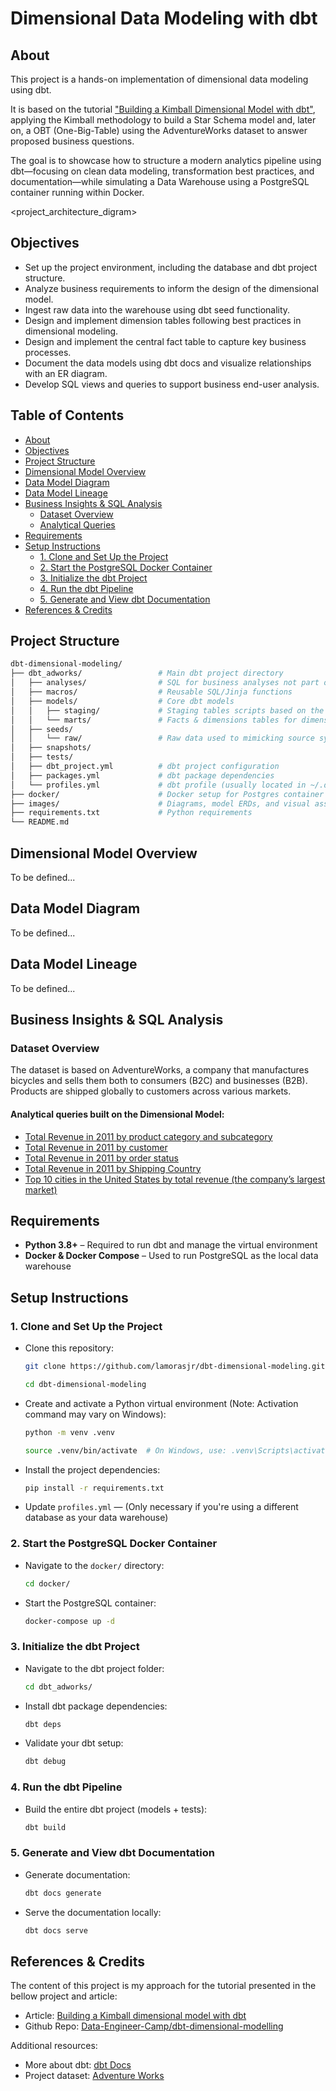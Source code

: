 # Dimensional Data Modeling with dbt

## About
This project is a hands-on implementation of dimensional data modeling using dbt.

It is based on the tutorial ["Building a Kimball Dimensional Model with dbt"](https://github.com/Data-Engineer-Camp/dbt-dimensional-modelling), applying the Kimball methodology to build a Star Schema model and, later on, a OBT (One-Big-Table) using the AdventureWorks dataset to answer proposed business questions.

The goal is to showcase how to structure a modern analytics pipeline using dbt—focusing on clean data modeling, transformation best practices, and documentation—while simulating a Data Warehouse using a PostgreSQL container running within Docker.

<project_architecture_digram>


## Objectives
 - Set up the project environment, including the database and dbt project structure.
 - Analyze business requirements to inform the design of the dimensional model.
 - Ingest raw data into the warehouse using dbt seed functionality.
 - Design and implement dimension tables following best practices in dimensional modeling.
 - Design and implement the central fact table to capture key business processes.
 - Document the data models using dbt docs and visualize relationships with an ER diagram.
 - Develop SQL views and queries to support business end-user analysis.


## Table of Contents
- [About](#about)
- [Objectives](#objectives)
- [Project Structure](#project-structure)
- [Dimensional Model Overview](#dimensional-model-overview)
- [Data Model Diagram](#data-model-diagram)
- [Data Model Lineage](#data-model-lineage)
- [Business Insights & SQL Analysis](#business-insights--sql-analysis)
  - [Dataset Overview](#dataset-overview)
  - [Analytical Queries](#analytical-queries-built-on-the-dimensional-model)
- [Requirements](#requirements)
- [Setup Instructions](#setup-instructions)
  - [1. Clone and Set Up the Project](#1-clone-and-set-up-the-project)
  - [2. Start the PostgreSQL Docker Container](#2-start-the-postgresql-docker-container)
  - [3. Initialize the dbt Project](#3-initialize-the-dbt-project)
  - [4. Run the dbt Pipeline](#4-run-the-dbt-pipeline)
  - [5. Generate and View dbt Documentation](#5-generate-and-view-dbt-documentation)
- [References & Credits](#references--credits)


## Project Structure
```bash
dbt-dimensional-modeling/
├── dbt_adworks/                 # Main dbt project directory
│   ├── analyses/                # SQL for business analyses not part of models
│   ├── macros/                  # Reusable SQL/Jinja functions
│   ├── models/                  # Core dbt models
│   │   ├── staging/             # Staging tables scripts based on the raw data
│   │   └── marts/               # Facts & dimensions tables for dimensional model
│   ├── seeds/                   
│   │   └── raw/                 # Raw data used to mimicking source systems
│   ├── snapshots/               
│   ├── tests/                   
│   ├── dbt_project.yml          # dbt project configuration
│   ├── packages.yml             # dbt package dependencies
│   └── profiles.yml             # dbt profile (usually located in ~/.dbt/)
├── docker/                      # Docker setup for Postgres container
├── images/                      # Diagrams, model ERDs, and visual assets
├── requirements.txt             # Python requirements
└── README.md                    
```


## Dimensional Model Overview
To be defined...

## Data Model Diagram
To be defined...


## Data Model Lineage
To be defined...


## Business Insights & SQL Analysis

### Dataset Overview
The dataset is based on AdventureWorks, a company that manufactures bicycles and sells them both to consumers (B2C) 
and businesses (B2B). Products are shipped globally to customers across various markets.

#### Analytical queries built on the Dimensional Model:
* [Total Revenue in 2011 by product category and subcategory](dbt_adworks/analyses/revenue_by_product_and_subcategory.sql)
* [Total Revenue in 2011 by customer](dbt_adworks/analyses/revenue_by_customer.sql)
* [Total Revenue in 2011 by order status](dbt_adworks/analyses/revenue_by_order_status.sql)
* [Total Revenue in 2011 by Shipping Country](dbt_adworks/analyses/revenue_by_shipping_country.sql)
* [Top 10 cities in the United States by total revenue (the company’s largest market)](dbt_adworks/analyses/top10_revenue_by_city_us.sql)


## Requirements
- **Python 3.8+** – Required to run dbt and manage the virtual environment  
- **Docker & Docker Compose** – Used to run PostgreSQL as the local data warehouse  


## Setup Instructions
### 1. Clone and Set Up the Project
- Clone this repository:
    ```bash
    git clone https://github.com/lamorasjr/dbt-dimensional-modeling.git

    cd dbt-dimensional-modeling
    ```

- Create and activate a Python virtual environment (Note: Activation command may vary on Windows):
    ```bash
    python -m venv .venv

    source .venv/bin/activate  # On Windows, use: .venv\Scripts\activate
    ```
    
- Install the project dependencies:
    ```bash
    pip install -r requirements.txt
    ```

- Update `profiles.yml` — (Only necessary if you're using a different database as your data warehouse)

### 2. Start the PostgreSQL Docker Container
- Navigate to the `docker/` directory:
    ```bash
    cd docker/
    ```

- Start the PostgreSQL container:
    ```bash
    docker-compose up -d
    ```

### 3. Initialize the dbt Project
- Navigate to the dbt project folder:
    ```bash
    cd dbt_adworks/
    ```
    
- Install dbt package dependencies:
    ```bash
    dbt deps
    ```

- Validate your dbt setup:
    ```bash
    dbt debug
    ``` 

### 4. Run the dbt Pipeline
- Build the entire dbt project (models + tests):
    ```bash
    dbt build
    ```

### 5. Generate and View dbt Documentation
- Generate documentation:
    ```bash
    dbt docs generate
    ```

- Serve the documentation locally:
    ```bash
    dbt docs serve
    ```


## References & Credits

The content of this project is my approach for the tutorial presented in the bellow project and article:

- Article: [Building a Kimball dimensional model with dbt](https://docs.getdbt.com/blog/kimball-dimensional-model)
- Github Repo: [Data-Engineer-Camp/dbt-dimensional-modelling](https://github.com/Data-Engineer-Camp/dbt-dimensional-modelling/tree/main)


Additional resources:
- More about dbt: [dbt Docs](https://docs.getdbt.com/docs/introduction)
- Project dataset: [Adventure Works](https://learn.microsoft.com/en-us/sql/samples/adventureworks-install-configure?view=sql-server-ver17&tabs=ssms)
